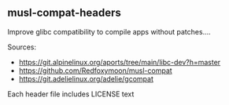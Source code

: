 ## musl-compat-headers

Improve glibc compatibility to compile apps without patches....

Sources:
- https://git.alpinelinux.org/aports/tree/main/libc-dev?h=master
- https://github.com/Redfoxymoon/musl-compat
- https://git.adelielinux.org/adelie/gcompat

Each header file includes LICENSE text

